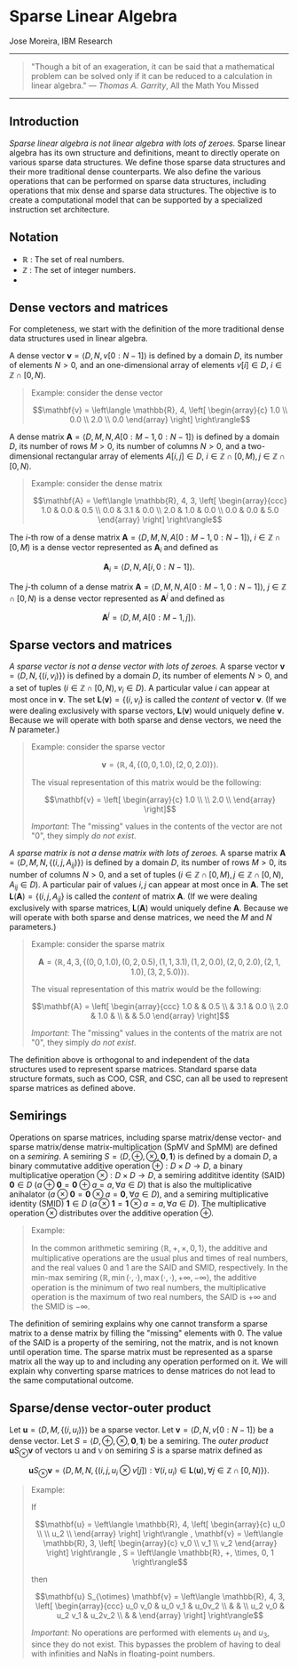 # Sparse Linear Algebra

Jose Moreira, IBM Research

---
> "Though a bit of an exageration, it can be said that a mathematical problem can be solved only if it can be reduced to a calculation in linear algebra." — *Thomas A. Garrity*, All the Math You Missed
---

## Introduction

*Sparse linear algebra is not linear algebra with lots of zeroes.*
Sparse linear algebra has its own structure and definitions, meant to directly operate on various sparse data structures.
We define those sparse data structures and their more traditional dense counterparts.
We also define the various operations that can be performed on sparse data structures, including operations that
mix dense and sparse data structures.
The objective is to create a computational model that can be supported by a specialized instruction set architecture.

## Notation

- $\mathbb{R}$ : The set of real numbers.
- $\mathbb{Z}$ : The set of integer numbers.
- 
## Dense vectors and matrices
For completeness, we start with the definition of the more traditional dense data structures used in linear algebra.

A dense vector $`\mathbf{v} = \left\langle D, N, v[0:N-1] \right\rangle`$ is defined
by a domain $D$, its number of elements $N > 0$, and an one-dimensional
array of elements $v[i] \in D$, $i \in \mathbb{Z} \cap [0,N)$.

> Example: consider the dense vector
> ```math
> \mathbf{v} = \left\langle \mathbb{R}, 4,
> \left[
> \begin{array}{c}
> 1.0   \\
> 0.0   \\
> 2.0   \\
> 0.0   
> \end{array}
> \right]
> \right\rangle
> ```

A dense matrix $`\mathbf{A} = \left\langle D, M, N, A[0:M-1,0:N-1] \right\rangle`$ is defined
by a domain $D$, its number of rows $M > 0$, its number of columns $N > 0$, and a two-dimensional
rectangular array of elements $A[i,j] \in D$, $i \in \mathbb{Z} \cap [0,M), j \in \mathbb{Z} \cap [0,N)$.

> Example: consider the dense matrix
> ```math
> \mathbf{A} = \left\langle \mathbb{R}, 4, 3,
> \left[
> \begin{array}{ccc}
> 1.0   & 0.0  & 0.5   \\
> 0.0   & 3.1  & 0.0   \\
> 2.0   & 1.0  & 0.0   \\
> 0.0   & 0.0  & 5.0
> \end{array}
> \right]
> \right\rangle
> ```

The $i$-th row of a dense matrix $\mathbf{A} = \left\langle D, M, N, A[0:M-1,0:N-1] \right\rangle$, $i \in \mathbb{Z} \cap [0,M)$ 
is a dense vector represented as $\mathbf{A}_i$ and defined as
```math
\mathbf{A}_i = \left\langle D, N, A[i, 0:N-1] \right\rangle.
```

The $j$-th column of a dense matrix $\mathbf{A} = \left\langle D, M, N, A[0:M-1,0:N-1] \right\rangle$, $j \in \mathbb{Z} \cap [0,N)$ 
is a dense vector represented as $\mathbf{A}^j$ and defined as
```math
\mathbf{A}^j = \left\langle D, M, A[0:M-1, j] \right\rangle.
```

## Sparse vectors and matrices
*A sparse vector is not a dense vector with lots of zeroes.*
A sparse vector $`\mathbf{v} = \left\langle D, N, \{(i,v_{i})\} \right\rangle`$ is defined by
a domain $D$, its number of elements $N > 0$, and a set of tuples
$(i \in \mathbb{Z} \cap [0,N), v_{i} \in D)$.
A particular value $i$ can appear at most once in $\mathbf{v}$. 
The set $`\mathbf{L}(\mathbf{v}) = \{(i,v_{i}\}`$ is called the *content* of vector $\mathbf{v}$.
(If we were dealing exclusively with sparse vectors, $\mathbf{L}(\mathbf{v})$ would uniquely define $\mathbf{v}$.
Because we will operate with both sparse and dense vectors, we need the $N$ parameter.)

> Example: consider the sparse vector
> ```math
> \mathbf{v} = \left\langle \mathbb{R}, 4, \left\{ (0, 0, 1.0), (2, 0, 2.0) \right\} \right\rangle.
> ```
> The visual representation of this matrix would be the following:
> ```math
> \mathbf{v} = 
> \left[
> \begin{array}{c}
> 1.0   \\
>       \\
> 2.0   \\
>       
> \end{array}
> \right]
> ```
> *Important*: The "missing" values in the contents of the vector are not "0", they simply *do not exist*.

*A sparse matrix is not a dense matrix with lots of zeroes.*
A sparse matrix $`\mathbf{A} = \left\langle D, M, N, \{(i,j,A_{ij})\} \right\rangle`$ is defined by
a domain $D$, its number of rows $M > 0$, its number of columns $N > 0$, and a set of tuples
$(i \in \mathbb{Z} \cap [0,M), j \in \mathbb{Z} \cap [0,N), A_{ij} \in D)$.
A particular pair of values $i,j$ can appear at most once in $\mathbf{A}$. 
The set $`\mathbf{L}(\mathbf{A}) = \{(i,j,A_{ij}\}`$ is called the *content* of matrix $\mathbf{A}$.
(If we were dealing exclusively with sparse matrices, $\mathbf{L}(\mathbf{A})$ would uniquely define $\mathbf{A}$.
Because we will operate with both sparse and dense matrices, we need the $M$ and $N$ parameters.)

> Example: consider the sparse matrix
> ```math
> \mathbf{A} = \left\langle \mathbb{R}, 4, 3, \left\{ (0, 0, 1.0), (0, 2, 0.5), (1, 1, 3.1), (1, 2, 0.0), (2, 0, 2.0), (2, 1, 1.0), (3,2, 5.0) \right\} \right\rangle.
> ```
> The visual representation of this matrix would be the following:
> ```math
> \mathbf{A} = 
> \left[
> \begin{array}{ccc}
> 1.0   &      & 0.5   \\
>       & 3.1  & 0.0   \\
> 2.0   & 1.0  &       \\
>       &      & 5.0
> \end{array}
> \right]
> ```
> *Important*: The "missing" values in the contents of the matrix are not "0", they simply *do not exist*.

The definition above is orthogonal to and independent of the data structures used to represent sparse matrices.
Standard sparse data structure formats, such as COO, CSR, and CSC, can all be used to represent sparse matrices as defined above.

## Semirings

Operations on sparse matrices, including sparse matrix/dense vector- and sparse matrix/dense matrix-multiplication (SpMV and SpMM) are defined on a *semiring*.
A semiring $`S = \left\langle D, \oplus, \otimes, \mathbf{0}, \mathbf{1} \right\rangle`$ is defined by a domain $D$, 
a binary commutative additive operation $\oplus : D \times D \rightarrow D$, a binary multiplicative operation $\otimes: D \times D \rightarrow D$, a semiring addititve identity (SAID) $\mathbf{0} \in D$ ($a \oplus \mathbf{0} = \mathbf{0} \oplus a = a, \forall a \in D$)
that is also the multiplicative anihalator ($a \otimes \mathbf{0} = \mathbf{0} \otimes a = \mathbf{0}, \forall a \in D$), and a semiring multiplicative identity (SMID) $\mathbf{1} \in D$ ($a \otimes \mathbf{1} = \mathbf{1} \otimes a = a, \forall a \in D$).
The multiplicative operation $\otimes$ distributes over the additive operation $\oplus$.

> Example:
> 
> In the common arithmetic semiring $`\left\langle \mathbb{R}, +, \times, 0, 1 \right\rangle`$, the additive and multiplicative operations are the usual plus and times of real numbers, and the real values 0 and 1 are the SAID and SMID, respectively.
> In the min-max semiring $`\left\langle \mathbb{R}, \min(\cdot,\cdot), \max(\cdot,\cdot), +\infty, -\infty \right\rangle`$, the additive operation is the minimum of two real numbers, 
> the multiplicative operation is the maximum of two real numbers, the SAID is $+\infty$ and the SMID is $-\infty$.

The definition of semiring explains why one cannot transform a sparse matrix to a dense matrix by filling the "missing" elements with 0.
The value of the SAID is a property of the semiring, not the matrix, and is not known until operation time. The sparse matrix must be represented as a sparse matrix all the way up to and including any operation performed on it. We will explain why converting sparse matrices to dense matrices do not lead to the same computational outcome.

## Sparse/dense vector-outer product

Let $`\mathbf{u} = \left\langle D, M, \{(i,u_{i})\} \right\rangle`$ be a sparse vector.
Let $`\mathbf{v} = \left\langle D, N, v[0:N-1] \right\rangle`$ be a dense vector.
Let $`S = \left\langle D, \oplus, \otimes, \mathbf{0}, \mathbf{1} \right\rangle`$ be a semiring.
The *outer product* $\mathbf{u} S_{\otimes} \mathbf{v}$ of vectors $\mathbb{u}$ and $\mathbb{v}$ on semiring $S$ is a 
sparse matrix defined as
```math
\mathbf{u} S_{\otimes} \mathbf{v} = \left\langle D, M, N, \{(i, j, u_{i} \otimes v[j]) : \forall (i,u_{i}) \in \mathbf{L}(\mathbf{u}), \forall j \in \mathbb{Z} \cap [0,N) \} \right\rangle.
```
> Example:
>
> If 
> ```math
> \mathbf{u} = \left\langle \mathbb{R}, 4,
> \left[
> \begin{array}{c}
> u_0   \\
>       \\
> u_2   \\
>    
> \end{array}
> \right]
> \right\rangle
> ,
> \mathbf{v} = \left\langle \mathbb{R}, 3,
> \left[
> \begin{array}{c}
> v_0   \\
> v_1   \\
> v_2   
> \end{array}
> \right]
> \right\rangle
> ,
> S = \left\langle \mathbb{R}, +, \times, 0, 1 \right\rangle
> ```
> then
> ```math
> \mathbf{u} S_{\otimes} \mathbf{v} = \left\langle \mathbb{R}, 4, 3,
> \left[
> \begin{array}{ccc}
> u_0 v_0  & u_0 v_1  & u_0v_2  \\
>          &          &         \\
> u_2 v_0  & u_2 v_1  & u_2v_2  \\
>          &          &
> \end{array}
> \right]
> \right\rangle
> ```
> *Important*: No operations are performed with elements $u_1$ and $u_3$, since they do not exist.
> This bypasses the problem of having to deal with infinities and NaNs in floating-point numbers.
